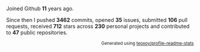 Joined Github **11** years ago.

Since then I pushed **3462** commits, opened **35** issues, submitted **106** pull requests, received **712** stars across **230** personal projects and contributed to **47** public repositories.

<p align="right"><sub>Generated using <a href="https://github.com/marketplace/actions/profile-readme-stats">teoxoy/profile-readme-stats</a></sub></p>
